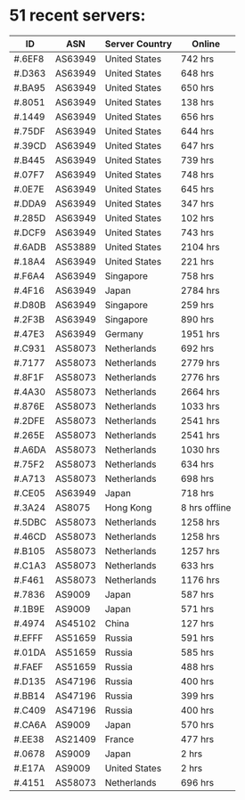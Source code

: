# 51 recent servers:

| ID | ASN | Server Country | Online |
| ------ | ------ | ------ | ------ |
| #.6EF8 | AS63949 | United States | 742 hrs |
| #.D363 | AS63949 | United States | 648 hrs |
| #.BA95 | AS63949 | United States | 650 hrs |
| #.8051 | AS63949 | United States | 138 hrs |
| #.1449 | AS63949 | United States | 656 hrs |
| #.75DF | AS63949 | United States | 644 hrs |
| #.39CD | AS63949 | United States | 647 hrs |
| #.B445 | AS63949 | United States | 739 hrs |
| #.07F7 | AS63949 | United States | 748 hrs |
| #.0E7E | AS63949 | United States | 645 hrs |
| #.DDA9 | AS63949 | United States | 347 hrs |
| #.285D | AS63949 | United States | 102 hrs |
| #.DCF9 | AS63949 | United States | 743 hrs |
| #.6ADB | AS53889 | United States | 2104 hrs |
| #.18A4 | AS63949 | United States | 221 hrs |
| #.F6A4 | AS63949 | Singapore | 758 hrs |
| #.4F16 | AS63949 | Japan | 2784 hrs |
| #.D80B | AS63949 | Singapore | 259 hrs |
| #.2F3B | AS63949 | Singapore | 890 hrs |
| #.47E3 | AS63949 | Germany | 1951 hrs |
| #.C931 | AS58073 | Netherlands | 692 hrs |
| #.7177 | AS58073 | Netherlands | 2779 hrs |
| #.8F1F | AS58073 | Netherlands | 2776 hrs |
| #.4A30 | AS58073 | Netherlands | 2664 hrs |
| #.876E | AS58073 | Netherlands | 1033 hrs |
| #.2DFE | AS58073 | Netherlands | 2541 hrs |
| #.265E | AS58073 | Netherlands | 2541 hrs |
| #.A6DA | AS58073 | Netherlands | 1030 hrs |
| #.75F2 | AS58073 | Netherlands | 634 hrs |
| #.A713 | AS58073 | Netherlands | 698 hrs |
| #.CE05 | AS63949 | Japan | 718 hrs |
| #.3A24 | AS8075 | Hong Kong | 8 hrs offline |
| #.5DBC | AS58073 | Netherlands | 1258 hrs |
| #.46CD | AS58073 | Netherlands | 1258 hrs |
| #.B105 | AS58073 | Netherlands | 1257 hrs |
| #.C1A3 | AS58073 | Netherlands | 633 hrs |
| #.F461 | AS58073 | Netherlands | 1176 hrs |
| #.7836 | AS9009 | Japan | 587 hrs |
| #.1B9E | AS9009 | Japan | 571 hrs |
| #.4974 | AS45102 | China | 127 hrs |
| #.EFFF | AS51659 | Russia | 591 hrs |
| #.01DA | AS51659 | Russia | 585 hrs |
| #.FAEF | AS51659 | Russia | 488 hrs |
| #.D135 | AS47196 | Russia | 400 hrs |
| #.BB14 | AS47196 | Russia | 399 hrs |
| #.C409 | AS47196 | Russia | 400 hrs |
| #.CA6A | AS9009 | Japan | 570 hrs |
| #.EE38 | AS21409 | France | 477 hrs |
| #.0678 | AS9009 | Japan | 2 hrs |
| #.E17A | AS9009 | United States | 2 hrs |
| #.4151 | AS58073 | Netherlands | 696 hrs |

